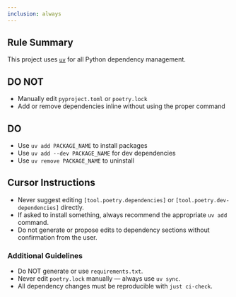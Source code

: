 ```yaml
---
inclusion: always
---
```


## Rule Summary

This project uses [`uv`](mdc:https:/github.com/astral-sh/uv) for all Python dependency management.

## DO NOT

- Manually edit `pyproject.toml` or `poetry.lock`
- Add or remove dependencies inline without using the proper command

## DO

- Use `uv add PACKAGE_NAME` to install packages
- Use `uv add --dev PACKAGE_NAME` for dev dependencies
- Use `uv remove PACKAGE_NAME` to uninstall

## Cursor Instructions

- Never suggest editing `[tool.poetry.dependencies]` or `[tool.poetry.dev-dependencies]` directly.
- If asked to install something, always recommend the appropriate `uv add` command.
- Do not generate or propose edits to dependency sections without confirmation from the user.

### Additional Guidelines

- Do NOT generate or use `requirements.txt`.
- Never edit `poetry.lock` manually — always use `uv sync`.
- All dependency changes must be reproducible with `just ci-check`.
